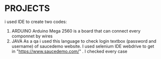 # PROJECTS
i used IDE to create two codes:
1. ARDUINO
Arduino Mega 2560 is a board that can connect every componnet by wires  
2. JAVA
As a qa i used this language to check login textbox (password and username) of saucedemo website.
I used selenium IDE webdrive to get in  "https://www.saucedemo.com/" .
I checked every case 
